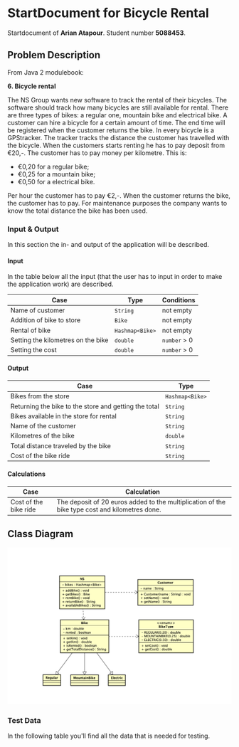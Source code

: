 #  StartDocument for Bicycle Rental
Startdocument of **Arian Atapour**. Student number **5088453**.

## Problem Description
From Java 2 modulebook:

**6. Bicycle rental** 

   The NS Group wants new software to track the rental of their bicycles. The
   software should track how many bicycles are still available for rental. There are
   three types of bikes: a regular one, mountain bike and electrical bike. A
   customer can hire a bicycle for a certain amount of time. The end time will be
   registered when the customer returns the bike. In every bicycle is a GPStracker. The tracker tracks the distance the customer has travelled with the
   bicycle. When the customers starts renting he has to pay deposit from €20,-.
   The customer has to pay money per kilometre. This is:
   - €0,20 for a regular bike;
   - €0,25 for a mountain bike;
   - €0,50 for a electrical bike.
   
   Per hour the customer has to pay €2,-. When the customer returns the bike,
   the customer has to pay. For maintenance purposes the company wants to
   know the total distance the bike has been used.
   
### Input & Output
In this section the in- and output of the application will be described.

#### Input
In the table below all the input (that the user has to input in order to make the application work) are described.

| Case                               | Type            | Conditions   |
|------------------------------------|-----------------|--------------|
| Name of customer                   | `String`        | not empty    |
| Addition of bike to store          | `Bike`          | not empty    |
| Rental of bike                     | `Hashmap<Bike>` | not empty    |
| Setting the kilometres on the bike | `double`        | `number` > 0 |
| Setting the cost                   | `double`        | `number` > 0 |

#### Output

| Case                                                  | Type            |
|-------------------------------------------------------|-----------------|
| Bikes from the store                                  | `Hashmap<Bike>` |
| Returning the bike to the store and getting the total | `String`        |
| Bikes available in the store for rental               | `String`        |
| Name of the customer                                  | `String`        |
| Kilometres of the bike                                | `double`        |
| Total distance traveled by the bike                   | `String`        |
| Cost of the bike ride                                 | `String`         |

#### Calculations

| Case                  | Calculation                                                                                    |
|-----------------------|------------------------------------------------------------------------------------------------|
| Cost of the bike ride | The deposit of 20 euros added to the multiplication of the bike type cost and kilometres done. |  

## Class Diagram

![Class Diagram](classDiagram.png)

### Test Data

In the following table you'll find all the data that is needed for testing.

